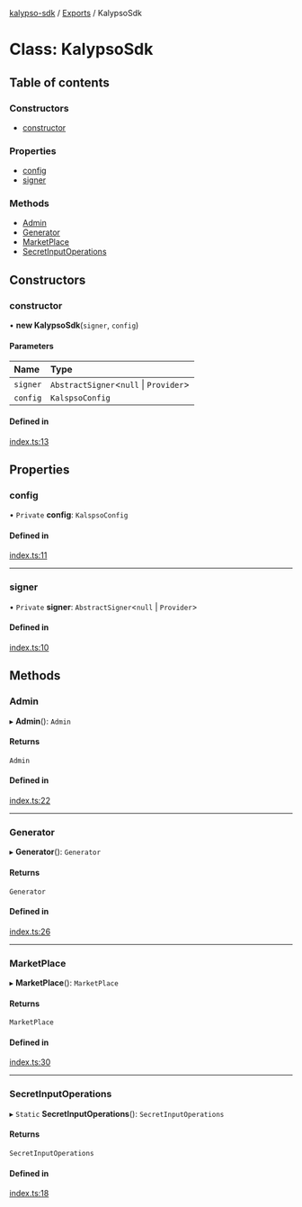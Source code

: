 [kalypso-sdk](../README.md) / [Exports](../modules.md) / KalypsoSdk

# Class: KalypsoSdk

## Table of contents

### Constructors

- [constructor](KalypsoSdk.md#constructor)

### Properties

- [config](KalypsoSdk.md#config)
- [signer](KalypsoSdk.md#signer)

### Methods

- [Admin](KalypsoSdk.md#admin)
- [Generator](KalypsoSdk.md#generator)
- [MarketPlace](KalypsoSdk.md#marketplace)
- [SecretInputOperations](KalypsoSdk.md#secretinputoperations)

## Constructors

### constructor

• **new KalypsoSdk**(`signer`, `config`)

#### Parameters

| Name | Type |
| :------ | :------ |
| `signer` | `AbstractSigner`<``null`` \| `Provider`\> |
| `config` | `KalspsoConfig` |

#### Defined in

[index.ts:13](https://github.com/marlinprotocol/Kalypso-SDK/blob/c5f559e/src/index.ts#L13)

## Properties

### config

• `Private` **config**: `KalspsoConfig`

#### Defined in

[index.ts:11](https://github.com/marlinprotocol/Kalypso-SDK/blob/c5f559e/src/index.ts#L11)

___

### signer

• `Private` **signer**: `AbstractSigner`<``null`` \| `Provider`\>

#### Defined in

[index.ts:10](https://github.com/marlinprotocol/Kalypso-SDK/blob/c5f559e/src/index.ts#L10)

## Methods

### Admin

▸ **Admin**(): `Admin`

#### Returns

`Admin`

#### Defined in

[index.ts:22](https://github.com/marlinprotocol/Kalypso-SDK/blob/c5f559e/src/index.ts#L22)

___

### Generator

▸ **Generator**(): `Generator`

#### Returns

`Generator`

#### Defined in

[index.ts:26](https://github.com/marlinprotocol/Kalypso-SDK/blob/c5f559e/src/index.ts#L26)

___

### MarketPlace

▸ **MarketPlace**(): `MarketPlace`

#### Returns

`MarketPlace`

#### Defined in

[index.ts:30](https://github.com/marlinprotocol/Kalypso-SDK/blob/c5f559e/src/index.ts#L30)

___

### SecretInputOperations

▸ `Static` **SecretInputOperations**(): `SecretInputOperations`

#### Returns

`SecretInputOperations`

#### Defined in

[index.ts:18](https://github.com/marlinprotocol/Kalypso-SDK/blob/c5f559e/src/index.ts#L18)
